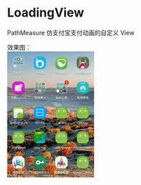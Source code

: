 # LoadingView
PathMeasure 仿支付宝支付动画的自定义 View

效果图：<br/>
<img src="https://github.com/xing16/LoadingView/raw/master/screenshot/GIF.gif" width="40%" alt="Sample App's Launch Screen">
